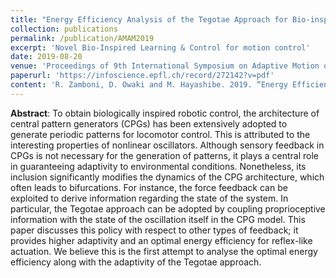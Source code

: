 ```yaml
---
title: "Energy Efficiency Analysis of the Tegotae Approach for Bio-inspired Hopping"
collection: publications
permalink: /publication/AMAM2019
excerpt: 'Novel Bio-Inspired Learning & Control for motion control'
date: 2019-08-20
venue: 'Proceedings of 9th International Symposium on Adaptive Motion of Animals and Mechanics (AMAM)'
paperurl: 'https://infoscience.epfl.ch/record/272142?v=pdf'
content: 'R. Zamboni, D. Owaki and M. Hayashibe. 2019. “Energy Efficiency Analysis of the Tegotae Approach for Bio-inspired Hopping” Proc. of 9th International Symposium on Adaptive Motion of Animals and Mechanics, EPFL, Lausanne.'
---
```


**Abstract**: To obtain biologically inspired robotic control, the architecture of central pattern generators (CPGs) has been extensively adopted to generate periodic patterns for locomotor control. This is attributed to the interesting properties of nonlinear oscillators. Although sensory feedback in CPGs is not necessary for the generation of patterns, it plays a central role in guaranteeing adaptivity to environmental conditions. Nonetheless, its inclusion significantly modifies the dynamics of the CPG architecture, which often leads to bifurcations. For instance, the force feedback can be exploited to derive information regarding the state of the system. In particular, the Tegotae approach can be adopted by coupling proprioceptive information with the state of the oscillation itself in the CPG model. This paper discusses this policy with respect to other types of feedback; it provides higher adaptivity and an optimal energy efficiency for reflex-like actuation. We believe this is the first attempt to analyse the optimal energy efficiency along with the adaptivity of the Tegotae approach.
